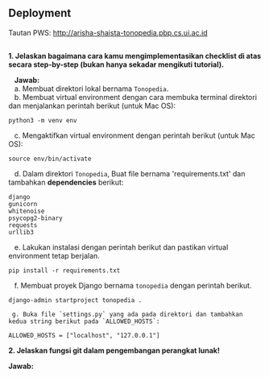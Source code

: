 ## Deployment
Tautan PWS: http://arisha-shaista-tonopedia.pbp.cs.ui.ac.id

## 
**1. Jelaskan bagaimana cara kamu mengimplementasikan checklist di atas secara step-by-step (bukan hanya sekadar mengikuti tutorial).**  

&nbsp;&nbsp;&nbsp;**Jawab:**  
&nbsp;&nbsp;&nbsp;a. Membuat direktori lokal bernama `Tonopedia`.  
&nbsp;&nbsp;&nbsp;b. Membuat virtual environment dengan cara membuka terminal direktori dan menjalankan perintah berikut (untuk Mac OS):  
<pre><code>python3 -m venv env</code></pre>
&nbsp;&nbsp;&nbsp;c. Mengaktifkan virtual environment dengan perintah berikut (untuk Mac OS):  
<pre><code>source env/bin/activate</code></pre>  
&nbsp;&nbsp;&nbsp;d. Dalam direktori `Tonopedia`, Buat file bernama 'requirements.txt' dan tambahkan __dependencies__ berikut:  
```
django  
gunicorn  
whitenoise  
psycopg2-binary  
requests  
urllib3  
```
&nbsp;&nbsp;&nbsp;e. Lakukan instalasi dengan perintah berikut dan pastikan virtual environment tetap berjalan.  
<pre><code>pip install -r requirements.txt</code></pre>  
&nbsp;&nbsp;&nbsp;f. Membuat proyek Django bernama `tonopedia` dengan perintah berikut.  
<pre><code>django-admin startproject tonopedia .</code></pre>


     g. Buka file `settings.py` yang ada pada direktori dan tambahkan kedua string berikut pada `ALLOWED_HOSTS`:
```
ALLOWED_HOSTS = ["localhost", "127.0.0.1"]
```




**2. Jelaskan fungsi git dalam pengembangan perangkat lunak!** </br>  

   **Jawab:** </br>  

